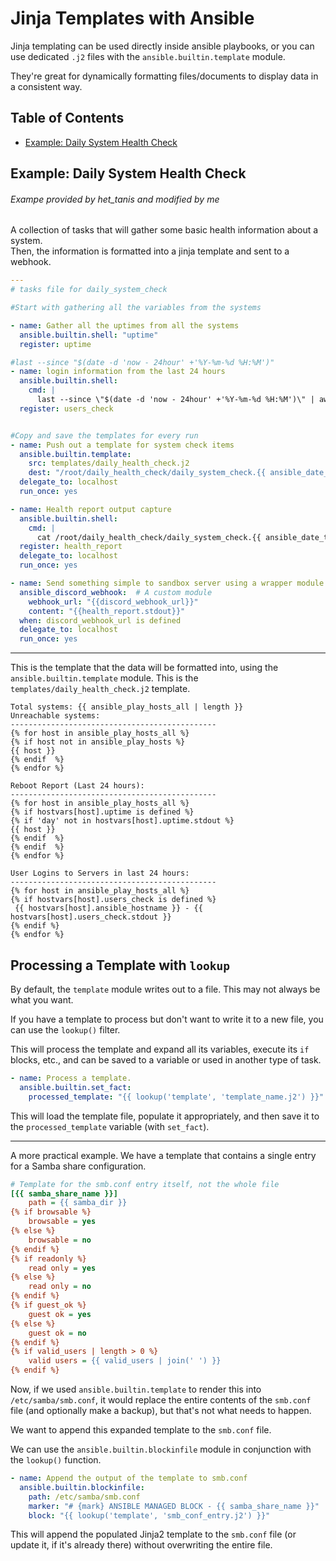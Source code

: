 # Jinja Templates with Ansible

Jinja templating can be used directly inside ansible playbooks, or you can use
dedicated `.j2` files with the `ansible.builtin.template` module.  

They're great for dynamically formatting files/documents to display data in a consistent way.  

## Table of Contents
* [Example: Daily System Health Check](#example-daily-system-health-check) 

## Example: Daily System Health Check
###### Exampe provided by het_tanis and modified by me
A collection of tasks that will gather some basic health information about a system.  
Then, the information is formatted into a jinja template and sent to a webhook.  
```yaml
---
# tasks file for daily_system_check

#Start with gathering all the variables from the systems

- name: Gather all the uptimes from all the systems
  ansible.builtin.shell: "uptime"
  register: uptime

#last --since "$(date -d 'now - 24hour' +'%Y-%m-%d %H:%M')"
- name: login information from the last 24 hours
  ansible.builtin.shell: 
    cmd: |
      last --since \"$(date -d 'now - 24hour' +'%Y-%m-%d %H:%M')\" | awk '{print $1}' | grep -vE 'root|wtmp' | sort | uniq -c |xargs| cut -c 2- 
  register: users_check


#Copy and save the templates for every run
- name: Push out a template for system check items
  ansible.builtin.template:
    src: templates/daily_health_check.j2
    dest: "/root/daily_health_check/daily_system_check.{{ ansible_date_time.iso8601_basic_short }}.txt"
  delegate_to: localhost
  run_once: yes

- name: Health report output capture
  ansible.builtin.shell: 
    cmd: |
      cat /root/daily_health_check/daily_system_check.{{ ansible_date_time.iso8601_basic_short }}.txt
  register: health_report
  delegate_to: localhost
  run_once: yes

- name: Send something simple to sandbox server using a wrapper module for ansible.builtin.uri
  ansible_discord_webhook:  # A custom module
    webhook_url: "{{discord_webhook_url}}"
    content: "{{health_report.stdout}}"
  when: discord_webhook_url is defined
  delegate_to: localhost
  run_once: yes
```


---

This is the template that the data will be formatted into, using the
`ansible.builtin.template` module. 
This is the `templates/daily_health_check.j2` template.

```jinja2
Total systems: {{ ansible_play_hosts_all | length }}
Unreachable systems:
----------------------------------------------
{% for host in ansible_play_hosts_all %}
{% if host not in ansible_play_hosts %}
{{ host }}
{% endif  %}
{% endfor %}

Reboot Report (Last 24 hours):
----------------------------------------------
{% for host in ansible_play_hosts_all %}
{% if hostvars[host].uptime is defined %}
{% if 'day' not in hostvars[host].uptime.stdout %}
{{ host }}
{% endif  %}
{% endif  %}
{% endfor %}

User Logins to Servers in last 24 hours:
----------------------------------------------
{% for host in ansible_play_hosts_all %}
{% if hostvars[host].users_check is defined %}
 {{ hostvars[host].ansible_hostname }} - {{ hostvars[host].users_check.stdout }}
{% endif %}
{% endfor %}
```

## Processing a Template with `lookup`

By default, the `template` module writes out to a file. This may not always be what
you want.  

If you have a template to process but don't want to write it to a new file, you can
use the `lookup()` filter.  

This will process the template and expand all its variables, execute its `if` blocks,
etc., and can be saved to a variable or used in another type of task.  

```yaml
- name: Process a template.
  ansible.builtin.set_fact:
    processed_template: "{{ lookup('template', 'template_name.j2') }}"
```

This will load the template file, populate it appropriately, and then save it to the
`processed_template` variable (with `set_fact`).  

---

A more practical example. We have a template that contains a single entry for a Samba
share configuration.  

```ini
# Template for the smb.conf entry itself, not the whole file
[{{ samba_share_name }}]
    path = {{ samba_dir }}
{% if browsable %}
    browsable = yes
{% else %}
    browsable = no
{% endif %}
{% if readonly %}
    read only = yes
{% else %}
    read only = no
{% endif %}
{% if guest_ok %}
    guest ok = yes
{% else %}
    guest ok = no
{% endif %}
{% if valid_users | length > 0 %}
    valid users = {{ valid_users | join(' ') }}
{% endif %}
```

Now, if we used `ansible.builtin.template` to render this into `/etc/samba/smb.conf`, it would replace the entire contents of the `smb.conf` file (and optionally make a backup), but that's not what needs to happen.  

We want to append this expanded template to the `smb.conf` file.  

We can use the `ansible.builtin.blockinfile` module in conjunction with the
`lookup()` function.  
```yaml
- name: Append the output of the template to smb.conf
  ansible.builtin.blockinfile:
    path: /etc/samba/smb.conf
    marker: "# {mark} ANSIBLE MANAGED BLOCK - {{ samba_share_name }}"
    block: "{{ lookup('template', 'smb_conf_entry.j2') }}"
```

This will append the populated Jinja2 template to the `smb.conf` file (or update it, 
if it's already there) without overwriting the entire file.  


